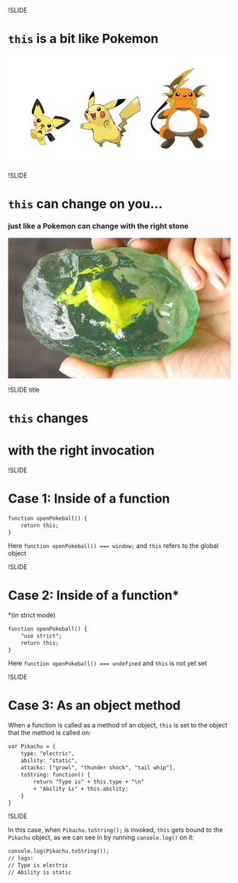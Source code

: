 !SLIDE

# `this` is a bit like Pokemon

![Gotta catch 'em all?](/images/transformation.jpg)

!SLIDE

# `this` can change on you…
### just like a Pokemon can change with the right stone
![Thunderstone, go!](/images/thunderstone.jpg)

!SLIDE title

# `this` changes 
# with the right invocation

!SLIDE 

# Case 1: Inside of a function

```
function openPokeball() {
	return this;
}

```

Here `function openPokeball() === window;`
and `this` refers to the global object

!SLIDE

# Case 2: Inside of a function* 
*(in strict mode)

```
function openPokeball() {
	"use strict";
	return this;
}
```

Here `function openPokeball() === undefined`
and `this` is not yet set

!SLIDE

# Case 3: As an object method

When a function is called as a method of an object, `this` is set to the object that the method is called on:

```
var Pikachu = {
	type: "electric",
	ability: "static",
	attacks: ["growl", "thunder shock", "tail whip"],
	toString: function() {
		return "Type is" + this.type + "\n"
		+ "Ability is" + this.ability;
	}
}

```

!SLIDE

In this case, when `Pikachu.toString();` is invoked, `this` gets bound to the `Pikachu` object, as we can see in by running `console.log()` on it:

```
console.log(Pikachu.toString()); 
// logs:
// Type is electric
// Ability is static
```
